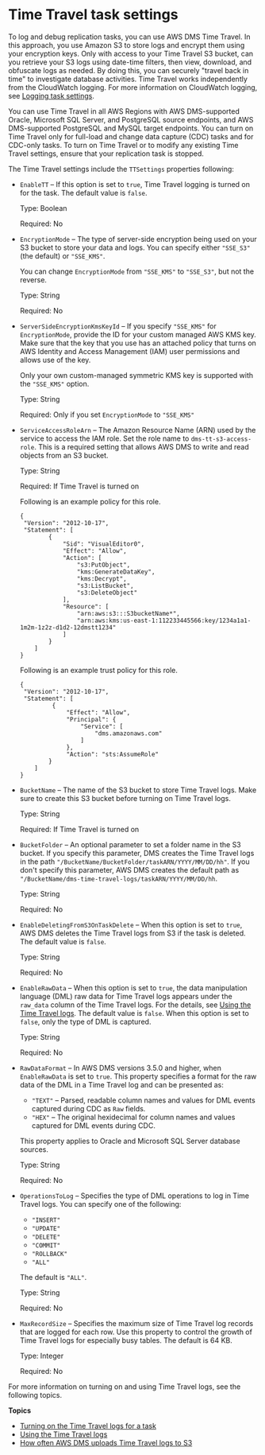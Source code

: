 # Time Travel task settings<a name="CHAP_Tasks.CustomizingTasks.TaskSettings.TimeTravel"></a>

To log and debug replication tasks, you can use AWS DMS Time Travel\. In this approach, you use Amazon S3 to store logs and encrypt them using your encryption keys\. Only with access to your Time Travel S3 bucket, can you retrieve your S3 logs using date\-time filters, then view, download, and obfuscate logs as needed\. By doing this, you can securely "travel back in time" to investigate database activities\. Time Travel works independently from the CloudWatch logging\. For more information on CloudWatch logging, see [Logging task settings](CHAP_Tasks.CustomizingTasks.TaskSettings.Logging.md)\. 

You can use Time Travel in all AWS Regions with AWS DMS\-supported Oracle, Microsoft SQL Server, and PostgreSQL source endpoints, and AWS DMS\-supported PostgreSQL and MySQL target endpoints\. You can turn on Time Travel only for full\-load and change data capture \(CDC\) tasks and for CDC\-only tasks\. To turn on Time Travel or to modify any existing Time Travel settings, ensure that your replication task is stopped\.

The Time Travel settings include the `TTSettings` properties following:
+ `EnableTT` – If this option is set to `true`, Time Travel logging is turned on for the task\. The default value is `false`\.

  Type: Boolean

  Required: No
+ `EncryptionMode` – The type of server\-side encryption being used on your S3 bucket to store your data and logs\. You can specify either `"SSE_S3"` \(the default\) or `"SSE_KMS"`\.

  You can change `EncryptionMode` from `"SSE_KMS"` to `"SSE_S3"`, but not the reverse\.

  Type: String

  Required: No
+ `ServerSideEncryptionKmsKeyId` – If you specify `"SSE_KMS"` for `EncryptionMode`, provide the ID for your custom managed AWS KMS key\. Make sure that the key that you use has an attached policy that turns on AWS Identity and Access Management \(IAM\) user permissions and allows use of the key\. 

  Only your own custom\-managed symmetric KMS key is supported with the `"SSE_KMS"` option\.

  Type: String

  Required: Only if you set `EncryptionMode` to `"SSE_KMS"`
+ `ServiceAccessRoleArn` – The Amazon Resource Name \(ARN\) used by the service to access the IAM role\. Set the role name to `dms-tt-s3-access-role`\. This is a required setting that allows AWS DMS to write and read objects from an S3 bucket\.

  Type: String

  Required: If Time Travel is turned on

  Following is an example policy for this role\.

  ```
  {
   "Version": "2012-10-17",
   "Statement": [
          {
              "Sid": "VisualEditor0",
              "Effect": "Allow",
              "Action": [
                  "s3:PutObject",
                  "kms:GenerateDataKey",
                  "kms:Decrypt",
                  "s3:ListBucket",
                  "s3:DeleteObject"
              ],
              "Resource": [
                  "arn:aws:s3:::S3bucketName*",
                  "arn:aws:kms:us-east-1:112233445566:key/1234a1a1-1m2m-1z2z-d1d2-12dmstt1234"
              ]
          }
      ]
  }
  ```

  Following is an example trust policy for this role\.

  ```
  {
   "Version": "2012-10-17",
   "Statement": [
           {
               "Effect": "Allow",
               "Principal": {
                   "Service": [
                       "dms.amazonaws.com"
                   ]
               },
               "Action": "sts:AssumeRole"
          }
      ]
  }
  ```
+ `BucketName` – The name of the S3 bucket to store Time Travel logs\. Make sure to create this S3 bucket before turning on Time Travel logs\.

  Type: String

  Required: If Time Travel is turned on
+ `BucketFolder` – An optional parameter to set a folder name in the S3 bucket\. If you specify this parameter, DMS creates the Time Travel logs in the path `"/BucketName/BucketFolder/taskARN/YYYY/MM/DD/hh"`\. If you don't specify this parameter, AWS DMS creates the default path as `"/BucketName/dms-time-travel-logs/taskARN/YYYY/MM/DD/hh`\.

  Type: String

  Required: No
+ `EnableDeletingFromS3OnTaskDelete` – When this option is set to `true`, AWS DMS deletes the Time Travel logs from S3 if the task is deleted\. The default value is `false`\.

  Type: String

  Required: No
+ `EnableRawData` – When this option is set to `true`, the data manipulation language \(DML\) raw data for Time Travel logs appears under the `raw_data` column of the Time Travel logs\. For the details, see [Using the Time Travel logs](CHAP_Tasks.CustomizingTasks.TaskSettings.TimeTravel.LogSchema.md)\. The default value is `false`\. When this option is set to `false`, only the type of DML is captured\.

  Type: String

  Required: No
+ `RawDataFormat` – In AWS DMS versions 3\.5\.0 and higher, when `EnableRawData` is set to `true`\. This property specifies a format for the raw data of the DML in a Time Travel log and can be presented as:
  + `"TEXT"` – Parsed, readable column names and values for DML events captured during CDC as `Raw` fields\.
  + `"HEX"` – The original hexidecimal for column names and values captured for DML events during CDC\.

  This property applies to Oracle and Microsoft SQL Server database sources\.

  Type: String

  Required: No
+ `OperationsToLog` – Specifies the type of DML operations to log in Time Travel logs\. You can specify one of the following:
  + `"INSERT"`
  + `"UPDATE"`
  + `"DELETE"`
  + `"COMMIT"`
  + `"ROLLBACK"`
  + `"ALL"`

  The default is `"ALL"`\.

  Type: String

  Required: No
+ `MaxRecordSize` – Specifies the maximum size of Time Travel log records that are logged for each row\. Use this property to control the growth of Time Travel logs for especially busy tables\. The default is 64 KB\.

  Type: Integer

  Required: No

For more information on turning on and using Time Travel logs, see the following topics\.

**Topics**
+ [Turning on the Time Travel logs for a task](CHAP_Tasks.CustomizingTasks.TaskSettings.TimeTravel.TaskEnabling.md)
+ [Using the Time Travel logs](CHAP_Tasks.CustomizingTasks.TaskSettings.TimeTravel.LogSchema.md)
+ [How often AWS DMS uploads Time Travel logs to S3](CHAP_Tasks.CustomizingTasks.TaskSettings.TimeTravel.UploadsToS3.md)